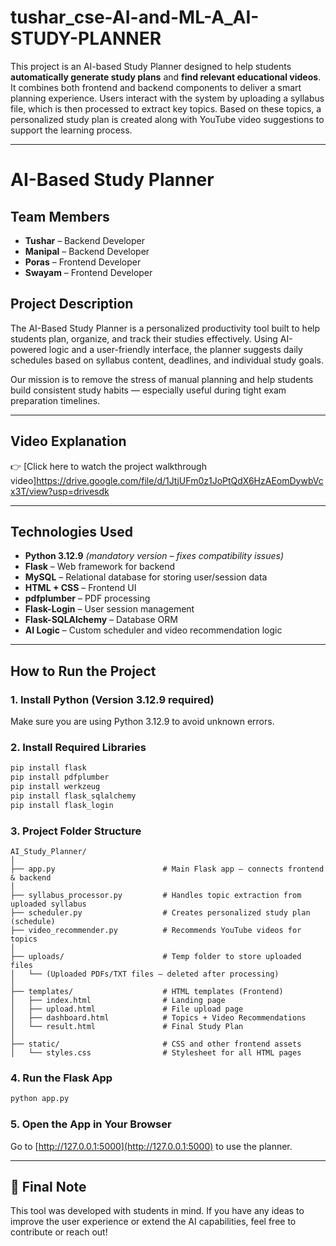 #  tushar_cse-AI-and-ML-A_AI-STUDY-PLANNER

This project is an AI-based Study Planner designed to help students **automatically generate study plans** and **find relevant educational videos**. It combines both frontend and backend components to deliver a smart planning experience. Users interact with the system by uploading a syllabus file, which is then processed to extract key topics. Based on these topics, a personalized study plan is created along with YouTube video suggestions to support the learning process.

---

#  AI-Based Study Planner

##  Team Members
- **Tushar** –   Backend Developer  
- **Manipal** –  Backend Developer  
- **Poras** –    Frontend Developer  
- **Swayam** –   Frontend Developer

##  Project Description
The AI-Based Study Planner is a personalized productivity tool built to help students plan, organize, and track their studies effectively. Using AI-powered logic and a user-friendly interface, the planner suggests daily schedules based on syllabus content, deadlines, and individual study goals.

Our mission is to remove the stress of manual planning and help students build consistent study habits — especially useful during tight exam preparation timelines.

---

##  Video Explanation
👉 [Click here to watch the project walkthrough video]https://drive.google.com/file/d/1JtjUFm0z1JoPtQdX6HzAEomDywbVcx3T/view?usp=drivesdk

---

##  Technologies Used
- **Python 3.12.9** *(mandatory version – fixes compatibility issues)*  
- **Flask** – Web framework for backend  
- **MySQL** – Relational database for storing user/session data  
- **HTML + CSS** – Frontend UI  
- **pdfplumber** – PDF processing  
- **Flask-Login** – User session management  
- **Flask-SQLAlchemy** – Database ORM  
- **AI Logic** – Custom scheduler and video recommendation logic

---

##  How to Run the Project

###  1. Install Python (Version 3.12.9 required)
Make sure you are using Python 3.12.9 to avoid unknown errors.

###  2. Install Required Libraries
```bash
pip install flask
pip install pdfplumber
pip install werkzeug
pip install flask_sqlalchemy
pip install flask_login
```

###  3. Project Folder Structure

```
AI_Study_Planner/
│
├── app.py                        # Main Flask app — connects frontend & backend
│
├── syllabus_processor.py         # Handles topic extraction from uploaded syllabus
├── scheduler.py                  # Creates personalized study plan (schedule)
├── video_recommender.py          # Recommends YouTube videos for topics
│
├── uploads/                      # Temp folder to store uploaded files
│   └── (Uploaded PDFs/TXT files — deleted after processing)
│
├── templates/                    # HTML templates (Frontend)
│   ├── index.html                # Landing page
│   ├── upload.html               # File upload page
│   ├── dashboard.html            # Topics + Video Recommendations
│   └── result.html               # Final Study Plan
│
├── static/                       # CSS and other frontend assets
│   └── styles.css                # Stylesheet for all HTML pages
```

###  4. Run the Flask App
```bash
python app.py
```

###  5. Open the App in Your Browser
Go to [http://127.0.0.1:5000](http://127.0.0.1:5000) to use the planner.

---

## 💬 Final Note

This tool was developed with students in mind. If you have any ideas to improve the user experience or extend the AI capabilities, feel free to contribute or reach out!


